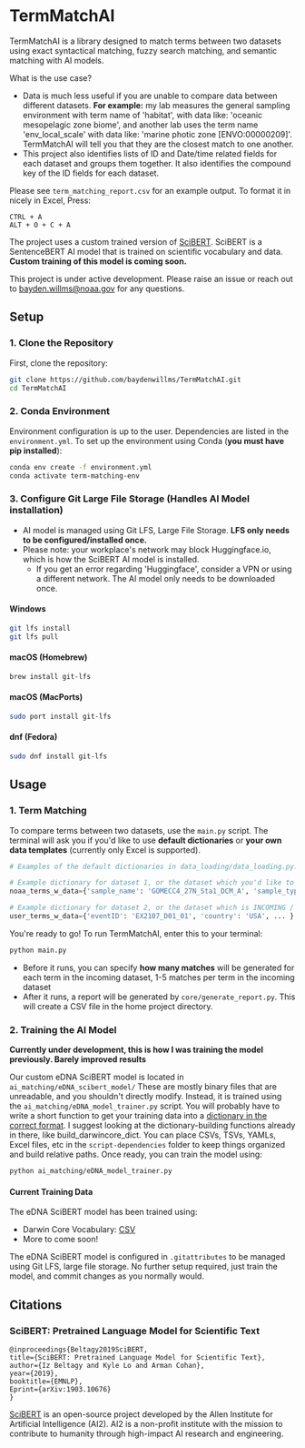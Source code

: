 # TermMatchAI

TermMatchAI is a library designed to match terms between two datasets using exact syntactical matching, fuzzy search matching, and semantic matching with AI models.

What is the use case?
- Data is much less useful if you are unable to compare data between different datasets. __For example:__ my lab measures the general sampling environment with term name of 'habitat', with data like: 'oceanic mesopelagic zone biome', and another lab uses the term name 'env_local_scale' with data like: 'marine photic zone [ENVO:00000209]'. TermMatchAI will tell you that they are the closest match to one another.
- This project also identifies lists of ID and Date/time related fields for each dataset and groups them together. It also identifies the compound key of the ID fields for each dataset.

Please see `term_matching_report.csv` for an example output. To format it in nicely in Excel, Press:
```
CTRL + A
ALT + O + C + A
```

The project uses a custom trained version of [SciBERT](#citations). SciBERT is a SentenceBERT AI model that is trained on scientific vocabulary and data. __Custom training of this model is coming soon.__

<!-- The model used in this repo, [eDNA_scibert_model](#Training-the-AI-Model), is SciBERT with custom training from eDNA repositories such as DarwinCore and MIMARKS MIXs. -->

This project is under active development. Please raise an issue or reach out to bayden.willms@noaa.gov for any questions.

## Setup

### 1. Clone the Repository
First, clone the repository:
```bash
git clone https://github.com/baydenwillms/TermMatchAI.git
cd TermMatchAI
```

### 2. Conda Environment
Environment configuration is up to the user. Dependencies are listed in the `environment.yml`. To set up the environment using Conda (__you must have pip installed__):

```bash
conda env create -f environment.yml
conda activate term-matching-env
```

### 3. Configure Git Large File Storage (Handles AI Model installation)
<!-- Spacy Installation:
```bash
python -m spacy download en_core_web_lg
``` -->
- AI model is managed using Git LFS, Large File Storage. __LFS only needs to be configured/installed once.__
- Please note: your workplace's network may block Huggingface.io, which is how the SciBERT AI model is installed. 
    - If you get an error regarding 'Huggingface', consider a VPN or using a different network. The AI model only needs to be downloaded once.
#### Windows
```bash
git lfs install
git lfs pull
```
#### macOS (Homebrew)
```bash
brew install git-lfs
```
#### macOS (MacPorts)
```bash
sudo port install git-lfs
```
#### dnf (Fedora)
```bash
sudo dnf install git-lfs
```
## Usage

### 1. Term Matching
To compare terms between two datasets, use the `main.py` script. The terminal will ask you if you'd like to use __default dictionaries__ or __your own data templates__ (currently only Excel is supported). 
```python
# Examples of the default dictionaries in data_loading/data_loading.py:

# Example dictionary for dataset 1, or the dataset which you'd like to match TO
noaa_terms_w_data={'sample_name': 'GOMECC4_27N_Sta1_DCM_A', 'sample_type': 'seawater', ... }

# Example dictionary for dataset 2, or the dataset which is INCOMING / needs to be matched
user_terms_w_data={'eventID': 'EX2107_D01_01', 'country': 'USA', ... }
```
You're ready to go! To run TermMatchAI, enter this to your terminal:
```bash
python main.py
```
- Before it runs, you can specify __how many matches__ will be generated for each term in the incoming dataset, 1-5 matches per term in the incoming dataset
- After it runs, a report will be generated by `core/generate_report.py`. This will create a CSV file in the home project directory.

### 2. Training the AI Model
__Currently under development, this is how I was training the model previously. Barely improved results__

Our custom eDNA SciBERT model is located in `ai_matching/eDNA_scibert_model/`
These are mostly binary files that are unreadable, and you shouldn't directly modify. Instead, it is trained using the `ai_matching/eDNA_model_trainer.py` script. You will probably have to write a short function to get your training data into a [dictionary in the correct format](#Term-comparison). I suggest looking at the dictionary-building functions already in there, like build_darwincore_dict. You can place CSVs, TSVs, YAMLs, Excel files, etc in the `script-dependencies` folder to keep things organized and build relative paths. Once ready, you can train the model using: 
```bash
python ai_matching/eDNA_model_trainer.py
```
#### Current Training Data
The eDNA SciBERT model has been trained using:
- Darwin Core Vocabulary: [CSV](https://github.com/tdwg/dwc/blob/master/vocabulary/term_versions.csv)
- More to come soon!

The eDNA SciBERT model is configured in `.gitattributes` to be managed using Git LFS, large file storage. No further setup required, just train the model, and commit changes as you normally would.

## Citations
### SciBERT: Pretrained Language Model for Scientific Text
```bibtext
@inproceedings{Beltagy2019SciBERT,
title={SciBERT: Pretrained Language Model for Scientific Text},
author={Iz Beltagy and Kyle Lo and Arman Cohan},
year={2019},
booktitle={EMNLP},
Eprint={arXiv:1903.10676}
}
```
[SciBERT](https://github.com/allenai/scibert) is an open-source project developed by the Allen Institute for Artificial Intelligence (AI2). AI2 is a non-profit institute with the mission to contribute to humanity through high-impact AI research and engineering.